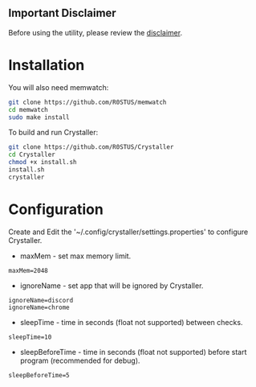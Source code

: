 ## Important Disclaimer

Before using the utility, please review the [disclaimer](DISCLAIMER.md).

# Installation
You will also need memwatch:
```bash
git clone https://github.com/R0STUS/memwatch
cd memwatch
sudo make install
```

To build and run Crystaller:
```bash
git clone https://github.com/R0STUS/Crystaller
cd Crystaller
chmod +x install.sh
install.sh
crystaller
```

# Configuration

Create and Edit the '~/.config/crystaller/settings.properties' to configure Crystaller.
- maxMem - set max memory limit.
```properties
maxMem=2048
```

- ignoreName - set app that will be ignored by Crystaller.
```properties
ignoreName=discord
ignoreName=chrome
```

- sleepTime - time in seconds (float not supported) between checks.
```properties
sleepTime=10
```

- sleepBeforeTime - time in seconds (float not supported) before start program (recommended for debug).
```properties
sleepBeforeTime=5
```
